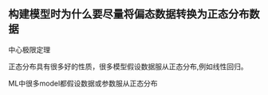 ## 构建模型时为什么要尽量将偏态数据转换为正态分布数据

中心极限定理

正态分布具有很多好的性质，很多模型假设数据服从正态分布,例如线性回归。

ML中很多model都假设数据或参数服从正态分布

